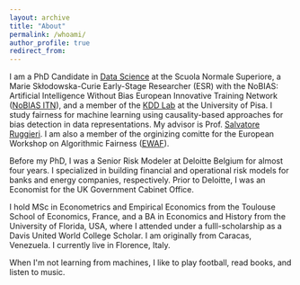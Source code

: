 ```yaml
---
layout: archive
title: "About"
permalink: /whoami/
author_profile: true
redirect_from:
---
```


I am a PhD Candidate in [Data Science](https://www.phd-ai.it/) at the Scuola Normale Superiore, a Marie Skłodowska-Curie Early-Stage Researcher (ESR) with the NoBIAS: Artificial Intelligence Without Bias European Innovative Training Network ([NoBIAS ITN](https://nobias-project.eu/)), and a member of the [KDD Lab](https://kdd.isti.cnr.it/) at the University of Pisa. I study fairness for machine learning using causality-based approaches for bias detection in data representations. My advisor is Prof. [Salvatore Ruggieri](http://pages.di.unipi.it/ruggieri/). I am also a member of the orginizing comitte for the European Workshop on Algorithmic Fairness ([EWAF](https://sites.google.com/view/ewaf23/?authuser=0)).

Before my PhD, I was a Senior Risk Modeler at Deloitte Belgium for almost four years. I specialized in building financial and operational risk models for banks and energy companies, respectively. Prior to Deloitte, I was an Economist for the UK Government Cabinet Office.

I hold MSc in Econometrics and Empirical Economics from the Toulouse School of Economics, France, and a BA in Economics and History from the University of Florida, USA, where I attended under a fulll-scholarship as a Davis United World College Scholar. I am originally from Caracas, Venezuela. I currently live in Florence, Italy.

When I'm not learning from machines, I like to play football, read books, and listen to music.

